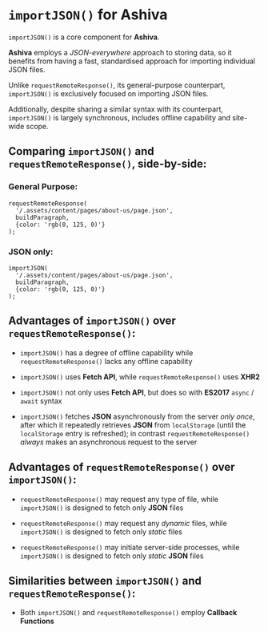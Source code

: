 # `importJSON()` for Ashiva

`importJSON()` is a core component for **Ashiva**.

**Ashiva** employs a _JSON-everywhere_ approach to storing data, so it benefits from having a fast, standardised approach for importing individual JSON files.

Unlike `requestRemoteResponse()`, its general-purpose counterpart, `importJSON()` is exclusively focused on importing JSON files.

Additionally, despite sharing a similar syntax with its counterpart, `importJSON()` is largely synchronous, includes offline capability and site-wide scope.

## Comparing `importJSON()` and `requestRemoteResponse()`, side-by-side:
    
### General Purpose:

    requestRemoteResponse(
      '/.assets/content/pages/about-us/page.json',
      buildParagraph,
      {color: 'rgb(0, 125, 0)'}
    );

### JSON only:

    importJSON(
      '/.assets/content/pages/about-us/page.json',
      buildParagraph,
      {color: 'rgb(0, 125, 0)'}
    );

## Advantages of `importJSON()` over `requestRemoteResponse()`:

 - `importJSON()` has a degree of offline capability while `requestRemoteResponse()` lacks any offline capability

 - `importJSON()` uses **Fetch API**, while `requestRemoteResponse()` uses **XHR2**
 
 - `importJSON()` not only uses **Fetch API**, but does so with **ES2017** `async` / `await` syntax
 
 - `importJSON()` fetches **JSON** asynchronously from the server _only once_, after which it repeatedly retrieves **JSON** from `localStorage` (until the `localStorage` entry is refreshed); in contrast `requestRemoteResponse()` _always_ makes an asynchronous request to the server
 
 
 ## Advantages of `requestRemoteResponse()` over `importJSON()`:
 
 - `requestRemoteResponse()` may request any type of file, while `importJSON()` is designed to fetch only **JSON** files
 
 - `requestRemoteResponse()` may request any _dynamic_ files, while `importJSON()` is designed to fetch only _static_ files
 
 - `requestRemoteResponse()` may initiate server-side processes, while `importJSON()` is designed to fetch only _static_ **JSON** files
 
    
 ## Similarities between `importJSON()` and `requestRemoteResponse()`:
 
  - Both `importJSON()` and `requestRemoteResponse()` employ **Callback Functions**
